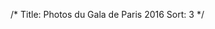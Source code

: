 /*
Title: Photos du Gala de Paris 2016
Sort: 3
*/

<div class="container-fluid">
  <div class="row">
<div class="col-md-3">

<a class="fancybox" rel="gallery1" href="https://dl.dropboxusercontent.com/u/94133872/IMG_2825.JPG" title="Gala de Paris 2016">
	<img src="/images/pages/thumbnails/gala-de-paris-2016/IMG_2825.JPG" alt="" />
</a>

</div>
<div class="col-md-3">

<a class="fancybox" rel="gallery1" href="https://dl.dropboxusercontent.com/u/94133872/IMG_2826.JPG" title="Gala de Paris 2016">
	<img src="/images/pages/thumbnails/gala-de-paris-2016/IMG_2826.JPG" alt="" />
</a>

</div>
<div class="col-md-3">

<a class="fancybox" rel="gallery1" href="https://dl.dropboxusercontent.com/u/94133872/IMG_2827.JPG" title="Gala de Paris 2016">
	<img src="/images/pages/thumbnails/gala-de-paris-2016/IMG_2827.JPG" alt="" />
</a>

</div>
<div class="col-md-3">

<a class="fancybox" rel="gallery1" href="https://dl.dropboxusercontent.com/u/94133872/IMG_2828.JPG" title="Gala de Paris 2016">
	<img src="/images/pages/thumbnails/gala-de-paris-2016/IMG_2828.JPG" alt="" />
</a>

</div>
</div>
<div class="row">
<div class="col-md-3">

<a class="fancybox" rel="gallery1" href="https://dl.dropboxusercontent.com/u/94133872/IMG_2830.JPG" title="Gala de Paris 2016">
	<img src="/images/pages/thumbnails/gala-de-paris-2016/IMG_2830.JPG" alt="" />
</a>

</div>
<div class="col-md-3">

<a class="fancybox" rel="gallery1" href="https://dl.dropboxusercontent.com/u/94133872/IMG_2833.JPG" title="Gala de Paris 2016">
	<img src="/images/pages/thumbnails/gala-de-paris-2016/IMG_2833.JPG" alt="" />
</a>

</div>
<div class="col-md-3">

<a class="fancybox" rel="gallery1" href="https://dl.dropboxusercontent.com/u/94133872/IMG_2835.JPG" title="Gala de Paris 2016">
	<img src="/images/pages/thumbnails/gala-de-paris-2016/IMG_2835.JPG" alt="" />
</a>

</div>
<div class="col-md-3">

<a class="fancybox" rel="gallery1" href="https://dl.dropboxusercontent.com/u/94133872/IMG_2836.JPG" title="Gala de Paris 2016">
	<img src="/images/pages/thumbnails/gala-de-paris-2016/IMG_2836.JPG" alt="" />
</a>

</div>
</div>
<div class="row">
<div class="col-md-3">

<a class="fancybox" rel="gallery1" href="https://dl.dropboxusercontent.com/u/94133872/IMG_2837.JPG" title="Gala de Paris 2016">
	<img src="/images/pages/thumbnails/gala-de-paris-2016/IMG_2837.JPG" alt="" />
</a>

</div>
<div class="col-md-3">

<a class="fancybox" rel="gallery1" href="https://dl.dropboxusercontent.com/u/94133872/IMG_2838.JPG" title="Gala de Paris 2016">
	<img src="/images/pages/thumbnails/gala-de-paris-2016/IMG_2838.JPG" alt="" />
</a>

</div>
<div class="col-md-3">

<a class="fancybox" rel="gallery1" href="https://dl.dropboxusercontent.com/u/94133872/IMG_2839.JPG" title="Gala de Paris 2016">
	<img src="/images/pages/thumbnails/gala-de-paris-2016/IMG_2839.JPG" alt="" />
</a>

</div>
<div class="col-md-3">

<a class="fancybox" rel="gallery1" href="https://dl.dropboxusercontent.com/u/94133872/IMG_2840.JPG" title="Gala de Paris 2016">
	<img src="/images/pages/thumbnails/gala-de-paris-2016/IMG_2840.JPG" alt="" />
</a>

</div>
</div>
<div class="row">
<div class="col-md-3">

<a class="fancybox" rel="gallery1" href="https://dl.dropboxusercontent.com/u/94133872/IMG_2842.JPG" title="Gala de Paris 2016">
	<img src="/images/pages/thumbnails/gala-de-paris-2016/IMG_2842.JPG" alt="" />
</a>

</div>
<div class="col-md-3">

<a class="fancybox" rel="gallery1" href="https://dl.dropboxusercontent.com/u/94133872/IMG_2843.JPG" title="Gala de Paris 2016">
	<img src="/images/pages/thumbnails/gala-de-paris-2016/IMG_2843.JPG" alt="" />
</a>

</div>
<div class="col-md-3">

<a class="fancybox" rel="gallery1" href="https://dl.dropboxusercontent.com/u/94133872/IMG_2846.JPG" title="Gala de Paris 2016">
	<img src="/images/pages/thumbnails/gala-de-paris-2016/IMG_2846.JPG" alt="" />
</a>

</div>
<div class="col-md-3">

<a class="fancybox" rel="gallery1" href="https://dl.dropboxusercontent.com/u/94133872/IMG_2848.JPG" title="Gala de Paris 2016">
	<img src="/images/pages/thumbnails/gala-de-paris-2016/IMG_2848.JPG" alt="" />
</a>

</div>
</div>
<div class="row">
<div class="col-md-3">

<a class="fancybox" rel="gallery1" href="https://dl.dropboxusercontent.com/u/94133872/IMG_2850.JPG" title="Gala de Paris 2016">
	<img src="/images/pages/thumbnails/gala-de-paris-2016/IMG_2850.JPG" alt="" />
</a>

</div>
<div class="col-md-3">

<a class="fancybox" rel="gallery1" href="https://dl.dropboxusercontent.com/u/94133872/IMG_2851.JPG" title="Gala de Paris 2016">
	<img src="/images/pages/thumbnails/gala-de-paris-2016/IMG_2851.JPG" alt="" />
</a>

</div>
<div class="col-md-3">

<a class="fancybox" rel="gallery1" href="https://dl.dropboxusercontent.com/u/94133872/IMG_2855.JPG" title="Gala de Paris 2016">
	<img src="/images/pages/thumbnails/gala-de-paris-2016/IMG_2855.JPG" alt="" />
</a>

</div>
<div class="col-md-3">

<a class="fancybox" rel="gallery1" href="https://dl.dropboxusercontent.com/u/94133872/IMG_2856.JPG" title="Gala de Paris 2016">
	<img src="/images/pages/thumbnails/gala-de-paris-2016/IMG_2856.JPG" alt="" />
</a>

</div>
</div>
<div class="row">
<div class="col-md-3">

<a class="fancybox" rel="gallery1" href="https://dl.dropboxusercontent.com/u/94133872/IMG_2860.JPG" title="Gala de Paris 2016">
	<img src="/images/pages/thumbnails/gala-de-paris-2016/IMG_2860.JPG" alt="" />
</a>

</div>
<div class="col-md-3">

<a class="fancybox" rel="gallery1" href="https://dl.dropboxusercontent.com/u/94133872/IMG_2861.JPG" title="Gala de Paris 2016">
	<img src="/images/pages/thumbnails/gala-de-paris-2016/IMG_2861.JPG" alt="" />
</a>

</div>
<div class="col-md-3">

<a class="fancybox" rel="gallery1" href="https://dl.dropboxusercontent.com/u/94133872/IMG_2863.JPG" title="Gala de Paris 2016">
	<img src="/images/pages/thumbnails/gala-de-paris-2016/IMG_2863.JPG" alt="" />
</a>

</div>
<div class="col-md-3">

<a class="fancybox" rel="gallery1" href="https://dl.dropboxusercontent.com/u/94133872/IMG_2866.JPG" title="Gala de Paris 2016">
	<img src="/images/pages/thumbnails/gala-de-paris-2016/IMG_2866.JPG" alt="" />
</a>

</div>
</div>
<div class="row">
<div class="col-md-3">

<a class="fancybox" rel="gallery1" href="https://dl.dropboxusercontent.com/u/94133872/IMG_2876.JPG" title="Gala de Paris 2016">
	<img src="/images/pages/thumbnails/gala-de-paris-2016/IMG_2876.JPG" alt="" />
</a>

</div>
<div class="col-md-3">

<a class="fancybox" rel="gallery1" href="https://dl.dropboxusercontent.com/u/94133872/IMG_2879.JPG" title="Gala de Paris 2016">
	<img src="/images/pages/thumbnails/gala-de-paris-2016/IMG_2879.JPG" alt="" />
</a>

</div>
<div class="col-md-3">

<a class="fancybox" rel="gallery1" href="https://dl.dropboxusercontent.com/u/94133872/IMG_2880.JPG" title="Gala de Paris 2016">
	<img src="/images/pages/thumbnails/gala-de-paris-2016/IMG_2880.JPG" alt="" />
</a>

</div>
<div class="col-md-3">

<a class="fancybox" rel="gallery1" href="https://dl.dropboxusercontent.com/u/94133872/IMG_2884.JPG" title="Gala de Paris 2016">
	<img src="/images/pages/thumbnails/gala-de-paris-2016/IMG_2884.JPG" alt="" />
</a>

</div>
</div>
<div class="row">
<div class="col-md-3">

<a class="fancybox" rel="gallery1" href="https://dl.dropboxusercontent.com/u/94133872/IMG_2886.JPG" title="Gala de Paris 2016">
	<img src="/images/pages/thumbnails/gala-de-paris-2016/IMG_2886.JPG" alt="" />
</a>

</div>
<div class="col-md-3">

<a class="fancybox" rel="gallery1" href="https://dl.dropboxusercontent.com/u/94133872/IMG_2888.JPG" title="Gala de Paris 2016">
	<img src="/images/pages/thumbnails/gala-de-paris-2016/IMG_2888.JPG" alt="" />
</a>

</div>
<div class="col-md-3">

<a class="fancybox" rel="gallery1" href="https://dl.dropboxusercontent.com/u/94133872/IMG_2891.JPG" title="Gala de Paris 2016">
	<img src="/images/pages/thumbnails/gala-de-paris-2016/IMG_2891.JPG" alt="" />
</a>

</div>
<div class="col-md-3">

<a class="fancybox" rel="gallery1" href="https://dl.dropboxusercontent.com/u/94133872/IMG_2892.JPG" title="Gala de Paris 2016">
	<img src="/images/pages/thumbnails/gala-de-paris-2016/IMG_2892.JPG" alt="" />
</a>

</div>
</div>
<div class="row">
<div class="col-md-3">

<a class="fancybox" rel="gallery1" href="https://dl.dropboxusercontent.com/u/94133872/IMG_2895.JPG" title="Gala de Paris 2016">
	<img src="/images/pages/thumbnails/gala-de-paris-2016/IMG_2895.JPG" alt="" />
</a>

</div>
<div class="col-md-3">

<a class="fancybox" rel="gallery1" href="https://dl.dropboxusercontent.com/u/94133872/IMG_2896.JPG" title="Gala de Paris 2016">
	<img src="/images/pages/thumbnails/gala-de-paris-2016/IMG_2896.JPG" alt="" />
</a>

</div>
<div class="col-md-3">

<a class="fancybox" rel="gallery1" href="https://dl.dropboxusercontent.com/u/94133872/IMG_2898.JPG" title="Gala de Paris 2016">
	<img src="/images/pages/thumbnails/gala-de-paris-2016/IMG_2898.JPG" alt="" />
</a>

</div>
<div class="col-md-3">

<a class="fancybox" rel="gallery1" href="https://dl.dropboxusercontent.com/u/94133872/IMG_2905.JPG" title="Gala de Paris 2016">
	<img src="/images/pages/thumbnails/gala-de-paris-2016/IMG_2905.JPG" alt="" />
</a>

</div>
</div>
<div class="row">
<div class="col-md-3">

<a class="fancybox" rel="gallery1" href="https://dl.dropboxusercontent.com/u/94133872/IMG_2908.JPG" title="Gala de Paris 2016">
	<img src="/images/pages/thumbnails/gala-de-paris-2016/IMG_2908.JPG" alt="" />
</a>

</div>
<div class="col-md-3">

<a class="fancybox" rel="gallery1" href="https://dl.dropboxusercontent.com/u/94133872/IMG_2909.JPG" title="Gala de Paris 2016">
	<img src="/images/pages/thumbnails/gala-de-paris-2016/IMG_2909.JPG" alt="" />
</a>

</div>
<div class="col-md-3">

<a class="fancybox" rel="gallery1" href="https://dl.dropboxusercontent.com/u/94133872/IMG_2910.JPG" title="Gala de Paris 2016">
	<img src="/images/pages/thumbnails/gala-de-paris-2016/IMG_2910.JPG" alt="" />
</a>

</div>
<div class="col-md-3">

<a class="fancybox" rel="gallery1" href="https://dl.dropboxusercontent.com/u/94133872/IMG_2914.JPG" title="Gala de Paris 2016">
	<img src="/images/pages/thumbnails/gala-de-paris-2016/IMG_2914.JPG" alt="" />
</a>

</div>
</div>
<div class="row">
<div class="col-md-3">

<a class="fancybox" rel="gallery1" href="https://dl.dropboxusercontent.com/u/94133872/IMG_2915.JPG" title="Gala de Paris 2016">
	<img src="/images/pages/thumbnails/gala-de-paris-2016/IMG_2915.JPG" alt="" />
</a>

</div>
<div class="col-md-3">

<a class="fancybox" rel="gallery1" href="https://dl.dropboxusercontent.com/u/94133872/IMG_2916.JPG" title="Gala de Paris 2016">
	<img src="/images/pages/thumbnails/gala-de-paris-2016/IMG_2916.JPG" alt="" />
</a>

</div>
<div class="col-md-3">

<a class="fancybox" rel="gallery1" href="https://dl.dropboxusercontent.com/u/94133872/IMG_2918.JPG" title="Gala de Paris 2016">
	<img src="/images/pages/thumbnails/gala-de-paris-2016/IMG_2918.JPG" alt="" />
</a>

</div>
<div class="col-md-3">

<a class="fancybox" rel="gallery1" href="https://dl.dropboxusercontent.com/u/94133872/IMG_2920.JPG" title="Gala de Paris 2016">
	<img src="/images/pages/thumbnails/gala-de-paris-2016/IMG_2920.JPG" alt="" />
</a>

</div>
</div>
<div class="row">
<div class="col-md-3">

<a class="fancybox" rel="gallery1" href="https://dl.dropboxusercontent.com/u/94133872/IMG_2925.JPG" title="Gala de Paris 2016">
	<img src="/images/pages/thumbnails/gala-de-paris-2016/IMG_2925.JPG" alt="" />
</a>

</div>
<div class="col-md-3">

<a class="fancybox" rel="gallery1" href="https://dl.dropboxusercontent.com/u/94133872/IMG_2927.JPG" title="Gala de Paris 2016">
	<img src="/images/pages/thumbnails/gala-de-paris-2016/IMG_2927.JPG" alt="" />
</a>

</div>
<div class="col-md-3">

<a class="fancybox" rel="gallery1" href="https://dl.dropboxusercontent.com/u/94133872/IMG_2928.JPG" title="Gala de Paris 2016">
	<img src="/images/pages/thumbnails/gala-de-paris-2016/IMG_2928.JPG" alt="" />
</a>

</div>
<div class="col-md-3">

<a class="fancybox" rel="gallery1" href="https://dl.dropboxusercontent.com/u/94133872/IMG_2929.JPG" title="Gala de Paris 2016">
	<img src="/images/pages/thumbnails/gala-de-paris-2016/IMG_2929.JPG" alt="" />
</a>

</div>
</div>
<div class="row">
<div class="col-md-3">

<a class="fancybox" rel="gallery1" href="https://dl.dropboxusercontent.com/u/94133872/IMG_2932.JPG" title="Gala de Paris 2016">
	<img src="/images/pages/thumbnails/gala-de-paris-2016/IMG_2932.JPG" alt="" />
</a>

</div>
<div class="col-md-3">

<a class="fancybox" rel="gallery1" href="https://dl.dropboxusercontent.com/u/94133872/IMG_2934.JPG" title="Gala de Paris 2016">
	<img src="/images/pages/thumbnails/gala-de-paris-2016/IMG_2934.JPG" alt="" />
</a>

</div>
<div class="col-md-3">

<a class="fancybox" rel="gallery1" href="https://dl.dropboxusercontent.com/u/94133872/IMG_2935.JPG" title="Gala de Paris 2016">
	<img src="/images/pages/thumbnails/gala-de-paris-2016/IMG_2935.JPG" alt="" />
</a>

</div>
<div class="col-md-3">

<a class="fancybox" rel="gallery1" href="https://dl.dropboxusercontent.com/u/94133872/IMG_2936.JPG" title="Gala de Paris 2016">
	<img src="/images/pages/thumbnails/gala-de-paris-2016/IMG_2936.JPG" alt="" />
</a>

</div>
</div>
<div class="row">
<div class="col-md-3">

<a class="fancybox" rel="gallery1" href="https://dl.dropboxusercontent.com/u/94133872/IMG_2939.JPG" title="Gala de Paris 2016">
	<img src="/images/pages/thumbnails/gala-de-paris-2016/IMG_2939.JPG" alt="" />
</a>

</div>
<div class="col-md-3">

<a class="fancybox" rel="gallery1" href="https://dl.dropboxusercontent.com/u/94133872/IMG_2941.JPG" title="Gala de Paris 2016">
	<img src="/images/pages/thumbnails/gala-de-paris-2016/IMG_2941.JPG" alt="" />
</a>

</div>
<div class="col-md-3">

<a class="fancybox" rel="gallery1" href="https://dl.dropboxusercontent.com/u/94133872/IMG_2942.JPG" title="Gala de Paris 2016">
	<img src="/images/pages/thumbnails/gala-de-paris-2016/IMG_2942.JPG" alt="" />
</a>

</div>
<div class="col-md-3">

<a class="fancybox" rel="gallery1" href="https://dl.dropboxusercontent.com/u/94133872/IMG_2945.JPG" title="Gala de Paris 2016">
	<img src="/images/pages/thumbnails/gala-de-paris-2016/IMG_2945.JPG" alt="" />
</a>

</div>
</div>
<div class="row">
<div class="col-md-3">

<a class="fancybox" rel="gallery1" href="https://dl.dropboxusercontent.com/u/94133872/IMG_2946.JPG" title="Gala de Paris 2016">
	<img src="/images/pages/thumbnails/gala-de-paris-2016/IMG_2946.JPG" alt="" />
</a>

</div>
<div class="col-md-3">

<a class="fancybox" rel="gallery1" href="https://dl.dropboxusercontent.com/u/94133872/IMG_2947.JPG" title="Gala de Paris 2016">
	<img src="/images/pages/thumbnails/gala-de-paris-2016/IMG_2947.JPG" alt="" />
</a>

</div>
<div class="col-md-3">

<a class="fancybox" rel="gallery1" href="https://dl.dropboxusercontent.com/u/94133872/IMG_2948.JPG" title="Gala de Paris 2016">
	<img src="/images/pages/thumbnails/gala-de-paris-2016/IMG_2948.JPG" alt="" />
</a>

</div>
<div class="col-md-3">

<a class="fancybox" rel="gallery1" href="https://dl.dropboxusercontent.com/u/94133872/IMG_2949.JPG" title="Gala de Paris 2016">
	<img src="/images/pages/thumbnails/gala-de-paris-2016/IMG_2949.JPG" alt="" />
</a>

</div>
</div>
<div class="row">
<div class="col-md-3">

<a class="fancybox" rel="gallery1" href="https://dl.dropboxusercontent.com/u/94133872/IMG_2950.JPG" title="Gala de Paris 2016">
	<img src="/images/pages/thumbnails/gala-de-paris-2016/IMG_2950.JPG" alt="" />
</a>

</div>
<div class="col-md-3">

<a class="fancybox" rel="gallery1" href="https://dl.dropboxusercontent.com/u/94133872/IMG_2951.JPG" title="Gala de Paris 2016">
	<img src="/images/pages/thumbnails/gala-de-paris-2016/IMG_2951.JPG" alt="" />
</a>

</div>
<div class="col-md-3">

<a class="fancybox" rel="gallery1" href="https://dl.dropboxusercontent.com/u/94133872/IMG_2952.JPG" title="Gala de Paris 2016">
	<img src="/images/pages/thumbnails/gala-de-paris-2016/IMG_2952.JPG" alt="" />
</a>

</div>
<div class="col-md-3">

<a class="fancybox" rel="gallery1" href="https://dl.dropboxusercontent.com/u/94133872/IMG_2955.JPG" title="Gala de Paris 2016">
	<img src="/images/pages/thumbnails/gala-de-paris-2016/IMG_2955.JPG" alt="" />
</a>

</div>
</div>
<div class="row">
<div class="col-md-3">

<a class="fancybox" rel="gallery1" href="https://dl.dropboxusercontent.com/u/94133872/IMG_2956.JPG" title="Gala de Paris 2016">
	<img src="/images/pages/thumbnails/gala-de-paris-2016/IMG_2956.JPG" alt="" />
</a>

</div>
<div class="col-md-3">

<a class="fancybox" rel="gallery1" href="https://dl.dropboxusercontent.com/u/94133872/IMG_2958.JPG" title="Gala de Paris 2016">
	<img src="/images/pages/thumbnails/gala-de-paris-2016/IMG_2958.JPG" alt="" />
</a>

</div>
<div class="col-md-3">

<a class="fancybox" rel="gallery1" href="https://dl.dropboxusercontent.com/u/94133872/IMG_2959.JPG" title="Gala de Paris 2016">
	<img src="/images/pages/thumbnails/gala-de-paris-2016/IMG_2959.JPG" alt="" />
</a>

</div>
<div class="col-md-3">

<a class="fancybox" rel="gallery1" href="https://dl.dropboxusercontent.com/u/94133872/IMG_2962.JPG" title="Gala de Paris 2016">
	<img src="/images/pages/thumbnails/gala-de-paris-2016/IMG_2962.JPG" alt="" />
</a>

</div>
</div>
<div class="row">
<div class="col-md-3">

<a class="fancybox" rel="gallery1" href="https://dl.dropboxusercontent.com/u/94133872/IMG_2963.JPG" title="Gala de Paris 2016">
	<img src="/images/pages/thumbnails/gala-de-paris-2016/IMG_2963.JPG" alt="" />
</a>

</div>
<div class="col-md-3">

<a class="fancybox" rel="gallery1" href="https://dl.dropboxusercontent.com/u/94133872/IMG_2964.JPG" title="Gala de Paris 2016">
	<img src="/images/pages/thumbnails/gala-de-paris-2016/IMG_2964.JPG" alt="" />
</a>

</div>
<div class="col-md-3">

<a class="fancybox" rel="gallery1" href="https://dl.dropboxusercontent.com/u/94133872/IMG_2967.JPG" title="Gala de Paris 2016">
	<img src="/images/pages/thumbnails/gala-de-paris-2016/IMG_2967.JPG" alt="" />
</a>

</div>
<div class="col-md-3">

<a class="fancybox" rel="gallery1" href="https://dl.dropboxusercontent.com/u/94133872/IMG_2968.JPG" title="Gala de Paris 2016">
	<img src="/images/pages/thumbnails/gala-de-paris-2016/IMG_2968.JPG" alt="" />
</a>

</div>
</div>
<div class="row">
<div class="col-md-3">

<a class="fancybox" rel="gallery1" href="https://dl.dropboxusercontent.com/u/94133872/IMG_2969.JPG" title="Gala de Paris 2016">
	<img src="/images/pages/thumbnails/gala-de-paris-2016/IMG_2969.JPG" alt="" />
</a>

</div>
<div class="col-md-3">

<a class="fancybox" rel="gallery1" href="https://dl.dropboxusercontent.com/u/94133872/IMG_2971.JPG" title="Gala de Paris 2016">
	<img src="/images/pages/thumbnails/gala-de-paris-2016/IMG_2971.JPG" alt="" />
</a>

</div>
<div class="col-md-3">

<a class="fancybox" rel="gallery1" href="https://dl.dropboxusercontent.com/u/94133872/IMG_2977.JPG" title="Gala de Paris 2016">
	<img src="/images/pages/thumbnails/gala-de-paris-2016/IMG_2977.JPG" alt="" />
</a>

</div>
<div class="col-md-3">

<a class="fancybox" rel="gallery1" href="https://dl.dropboxusercontent.com/u/94133872/IMG_2979.JPG" title="Gala de Paris 2016">
	<img src="/images/pages/thumbnails/gala-de-paris-2016/IMG_2979.JPG" alt="" />
</a>

</div>
</div>
<div class="row">
<div class="col-md-3">

<a class="fancybox" rel="gallery1" href="https://dl.dropboxusercontent.com/u/94133872/IMG_2980.JPG" title="Gala de Paris 2016">
	<img src="/images/pages/thumbnails/gala-de-paris-2016/IMG_2980.JPG" alt="" />
</a>

</div>
<div class="col-md-3">

<a class="fancybox" rel="gallery1" href="https://dl.dropboxusercontent.com/u/94133872/IMG_2981.JPG" title="Gala de Paris 2016">
	<img src="/images/pages/thumbnails/gala-de-paris-2016/IMG_2981.JPG" alt="" />
</a>

</div>
<div class="col-md-3">

<a class="fancybox" rel="gallery1" href="https://dl.dropboxusercontent.com/u/94133872/IMG_2985.JPG" title="Gala de Paris 2016">
	<img src="/images/pages/thumbnails/gala-de-paris-2016/IMG_2985.JPG" alt="" />
</a>

</div>
<div class="col-md-3">

<a class="fancybox" rel="gallery1" href="https://dl.dropboxusercontent.com/u/94133872/IMG_2986.JPG" title="Gala de Paris 2016">
	<img src="/images/pages/thumbnails/gala-de-paris-2016/IMG_2986.JPG" alt="" />
</a>

</div>
</div>
<div class="row">
<div class="col-md-3">

<a class="fancybox" rel="gallery1" href="https://dl.dropboxusercontent.com/u/94133872/IMG_2987.JPG" title="Gala de Paris 2016">
	<img src="/images/pages/thumbnails/gala-de-paris-2016/IMG_2987.JPG" alt="" />
</a>

</div>
<div class="col-md-3">

<a class="fancybox" rel="gallery1" href="https://dl.dropboxusercontent.com/u/94133872/IMG_2989.JPG" title="Gala de Paris 2016">
	<img src="/images/pages/thumbnails/gala-de-paris-2016/IMG_2989.JPG" alt="" />
</a>

</div>
<div class="col-md-3">

<a class="fancybox" rel="gallery1" href="https://dl.dropboxusercontent.com/u/94133872/IMG_2990.JPG" title="Gala de Paris 2016">
	<img src="/images/pages/thumbnails/gala-de-paris-2016/IMG_2990.JPG" alt="" />
</a>

</div>
<div class="col-md-3">

<a class="fancybox" rel="gallery1" href="https://dl.dropboxusercontent.com/u/94133872/IMG_2995.JPG" title="Gala de Paris 2016">
	<img src="/images/pages/thumbnails/gala-de-paris-2016/IMG_2995.JPG" alt="" />
</a>

</div>
</div>
<div class="row">
<div class="col-md-3">

<a class="fancybox" rel="gallery1" href="https://dl.dropboxusercontent.com/u/94133872/IMG_2996.JPG" title="Gala de Paris 2016">
	<img src="/images/pages/thumbnails/gala-de-paris-2016/IMG_2996.JPG" alt="" />
</a>

</div>
<div class="col-md-3">

<a class="fancybox" rel="gallery1" href="https://dl.dropboxusercontent.com/u/94133872/IMG_3002.JPG" title="Gala de Paris 2016">
	<img src="/images/pages/thumbnails/gala-de-paris-2016/IMG_3002.JPG" alt="" />
</a>

</div>
<div class="col-md-3">

<a class="fancybox" rel="gallery1" href="https://dl.dropboxusercontent.com/u/94133872/IMG_3003.JPG" title="Gala de Paris 2016">
	<img src="/images/pages/thumbnails/gala-de-paris-2016/IMG_3003.JPG" alt="" />
</a>

</div>
<div class="col-md-3">

<a class="fancybox" rel="gallery1" href="https://dl.dropboxusercontent.com/u/94133872/IMG_3011.JPG" title="Gala de Paris 2016">
	<img src="/images/pages/thumbnails/gala-de-paris-2016/IMG_3011.JPG" alt="" />
</a>

</div>
</div>
<div class="row">
<div class="col-md-3">

<a class="fancybox" rel="gallery1" href="https://dl.dropboxusercontent.com/u/94133872/IMG_3014.JPG" title="Gala de Paris 2016">
	<img src="/images/pages/thumbnails/gala-de-paris-2016/IMG_3014.JPG" alt="" />
</a>

</div>
<div class="col-md-3">

<a class="fancybox" rel="gallery1" href="https://dl.dropboxusercontent.com/u/94133872/IMG_3016.JPG" title="Gala de Paris 2016">
	<img src="/images/pages/thumbnails/gala-de-paris-2016/IMG_3016.JPG" alt="" />
</a>

</div>
<div class="col-md-3">

<a class="fancybox" rel="gallery1" href="https://dl.dropboxusercontent.com/u/94133872/IMG_3018.JPG" title="Gala de Paris 2016">
	<img src="/images/pages/thumbnails/gala-de-paris-2016/IMG_3018.JPG" alt="" />
</a>

</div>
<div class="col-md-3">

<a class="fancybox" rel="gallery1" href="https://dl.dropboxusercontent.com/u/94133872/IMG_3021.JPG" title="Gala de Paris 2016">
	<img src="/images/pages/thumbnails/gala-de-paris-2016/IMG_3021.JPG" alt="" />
</a>

</div>
</div>
<div class="row">
<div class="col-md-3">

<a class="fancybox" rel="gallery1" href="https://dl.dropboxusercontent.com/u/94133872/IMG_3024.JPG" title="Gala de Paris 2016">
	<img src="/images/pages/thumbnails/gala-de-paris-2016/IMG_3024.JPG" alt="" />
</a>

</div>
<div class="col-md-3">

<a class="fancybox" rel="gallery1" href="https://dl.dropboxusercontent.com/u/94133872/IMG_3026.JPG" title="Gala de Paris 2016">
	<img src="/images/pages/thumbnails/gala-de-paris-2016/IMG_3026.JPG" alt="" />
</a>

</div>
<div class="col-md-3">

<a class="fancybox" rel="gallery1" href="https://dl.dropboxusercontent.com/u/94133872/IMG_3030.JPG" title="Gala de Paris 2016">
	<img src="/images/pages/thumbnails/gala-de-paris-2016/IMG_3030.JPG" alt="" />
</a>

</div>
<div class="col-md-3">

<a class="fancybox" rel="gallery1" href="https://dl.dropboxusercontent.com/u/94133872/IMG_3031.JPG" title="Gala de Paris 2016">
	<img src="/images/pages/thumbnails/gala-de-paris-2016/IMG_3031.JPG" alt="" />
</a>

</div>
</div>
<div class="row">
<div class="col-md-3">

<a class="fancybox" rel="gallery1" href="https://dl.dropboxusercontent.com/u/94133872/IMG_3033.JPG" title="Gala de Paris 2016">
	<img src="/images/pages/thumbnails/gala-de-paris-2016/IMG_3033.JPG" alt="" />
</a>

</div>
<div class="col-md-3">

<a class="fancybox" rel="gallery1" href="https://dl.dropboxusercontent.com/u/94133872/IMG_3034.JPG" title="Gala de Paris 2016">
	<img src="/images/pages/thumbnails/gala-de-paris-2016/IMG_3034.JPG" alt="" />
</a>

</div>
<div class="col-md-3">

<a class="fancybox" rel="gallery1" href="https://dl.dropboxusercontent.com/u/94133872/IMG_3035.JPG" title="Gala de Paris 2016">
	<img src="/images/pages/thumbnails/gala-de-paris-2016/IMG_3035.JPG" alt="" />
</a>

</div>
<div class="col-md-3">

<a class="fancybox" rel="gallery1" href="https://dl.dropboxusercontent.com/u/94133872/IMG_3036.JPG" title="Gala de Paris 2016">
	<img src="/images/pages/thumbnails/gala-de-paris-2016/IMG_3036.JPG" alt="" />
</a>

</div>
</div>
<div class="row">
<div class="col-md-3">

<a class="fancybox" rel="gallery1" href="https://dl.dropboxusercontent.com/u/94133872/IMG_3037.JPG" title="Gala de Paris 2016">
	<img src="/images/pages/thumbnails/gala-de-paris-2016/IMG_3037.JPG" alt="" />
</a>

</div>
<div class="col-md-3">

<a class="fancybox" rel="gallery1" href="https://dl.dropboxusercontent.com/u/94133872/IMG_3038.JPG" title="Gala de Paris 2016">
	<img src="/images/pages/thumbnails/gala-de-paris-2016/IMG_3038.JPG" alt="" />
</a>

</div>
<div class="col-md-3">

<a class="fancybox" rel="gallery1" href="https://dl.dropboxusercontent.com/u/94133872/IMG_3039.JPG" title="Gala de Paris 2016">
	<img src="/images/pages/thumbnails/gala-de-paris-2016/IMG_3039.JPG" alt="" />
</a>

</div>
<div class="col-md-3">

<a class="fancybox" rel="gallery1" href="https://dl.dropboxusercontent.com/u/94133872/IMG_3040.JPG" title="Gala de Paris 2016">
	<img src="/images/pages/thumbnails/gala-de-paris-2016/IMG_3040.JPG" alt="" />
</a>

</div>
</div>
<div class="row">
<div class="col-md-3">

<a class="fancybox" rel="gallery1" href="https://dl.dropboxusercontent.com/u/94133872/IMG_3041.JPG" title="Gala de Paris 2016">
	<img src="/images/pages/thumbnails/gala-de-paris-2016/IMG_3041.JPG" alt="" />
</a>

</div>
<div class="col-md-3">

<a class="fancybox" rel="gallery1" href="https://dl.dropboxusercontent.com/u/94133872/IMG_3042.JPG" title="Gala de Paris 2016">
	<img src="/images/pages/thumbnails/gala-de-paris-2016/IMG_3042.JPG" alt="" />
</a>

</div>
<div class="col-md-3">

<a class="fancybox" rel="gallery1" href="https://dl.dropboxusercontent.com/u/94133872/IMG_3043.JPG" title="Gala de Paris 2016">
	<img src="/images/pages/thumbnails/gala-de-paris-2016/IMG_3043.JPG" alt="" />
</a>

</div>
<div class="col-md-3">

<a class="fancybox" rel="gallery1" href="https://dl.dropboxusercontent.com/u/94133872/IMG_3045.JPG" title="Gala de Paris 2016">
	<img src="/images/pages/thumbnails/gala-de-paris-2016/IMG_3045.JPG" alt="" />
</a>

</div>
</div>
<div class="row">
<div class="col-md-3">

<a class="fancybox" rel="gallery1" href="https://dl.dropboxusercontent.com/u/94133872/IMG_3046.JPG" title="Gala de Paris 2016">
	<img src="/images/pages/thumbnails/gala-de-paris-2016/IMG_3046.JPG" alt="" />
</a>

</div>
<div class="col-md-3">

<a class="fancybox" rel="gallery1" href="https://dl.dropboxusercontent.com/u/94133872/IMG_3047.JPG" title="Gala de Paris 2016">
	<img src="/images/pages/thumbnails/gala-de-paris-2016/IMG_3047.JPG" alt="" />
</a>

</div>
<div class="col-md-3">

<a class="fancybox" rel="gallery1" href="https://dl.dropboxusercontent.com/u/94133872/IMG_3048.JPG" title="Gala de Paris 2016">
	<img src="/images/pages/thumbnails/gala-de-paris-2016/IMG_3048.JPG" alt="" />
</a>

</div>
<div class="col-md-3">

<a class="fancybox" rel="gallery1" href="https://dl.dropboxusercontent.com/u/94133872/IMG_3049.JPG" title="Gala de Paris 2016">
	<img src="/images/pages/thumbnails/gala-de-paris-2016/IMG_3049.JPG" alt="" />
</a>

</div>
</div>
<div class="row">
<div class="col-md-3">

<a class="fancybox" rel="gallery1" href="https://dl.dropboxusercontent.com/u/94133872/IMG_3050.JPG" title="Gala de Paris 2016">
	<img src="/images/pages/thumbnails/gala-de-paris-2016/IMG_3050.JPG" alt="" />
</a>

</div>
<div class="col-md-3">

<a class="fancybox" rel="gallery1" href="https://dl.dropboxusercontent.com/u/94133872/IMG_3051.JPG" title="Gala de Paris 2016">
	<img src="/images/pages/thumbnails/gala-de-paris-2016/IMG_3051.JPG" alt="" />
</a>

</div>
<div class="col-md-3">

<a class="fancybox" rel="gallery1" href="https://dl.dropboxusercontent.com/u/94133872/IMG_3052.JPG" title="Gala de Paris 2016">
	<img src="/images/pages/thumbnails/gala-de-paris-2016/IMG_3052.JPG" alt="" />
</a>

</div>
<div class="col-md-3">

<a class="fancybox" rel="gallery1" href="https://dl.dropboxusercontent.com/u/94133872/IMG_3053.JPG" title="Gala de Paris 2016">
	<img src="/images/pages/thumbnails/gala-de-paris-2016/IMG_3053.JPG" alt="" />
</a>

</div>
</div>
<div class="row">
<div class="col-md-3">

<a class="fancybox" rel="gallery1" href="https://dl.dropboxusercontent.com/u/94133872/IMG_3054.JPG" title="Gala de Paris 2016">
	<img src="/images/pages/thumbnails/gala-de-paris-2016/IMG_3054.JPG" alt="" />
</a>

</div>
<div class="col-md-3">

<a class="fancybox" rel="gallery1" href="https://dl.dropboxusercontent.com/u/94133872/IMG_3055.JPG" title="Gala de Paris 2016">
	<img src="/images/pages/thumbnails/gala-de-paris-2016/IMG_3055.JPG" alt="" />
</a>

</div>
<div class="col-md-3">

<a class="fancybox" rel="gallery1" href="https://dl.dropboxusercontent.com/u/94133872/IMG_3056.JPG" title="Gala de Paris 2016">
	<img src="/images/pages/thumbnails/gala-de-paris-2016/IMG_3056.JPG" alt="" />
</a>

</div>
<div class="col-md-3">

<a class="fancybox" rel="gallery1" href="https://dl.dropboxusercontent.com/u/94133872/IMG_3057.JPG" title="Gala de Paris 2016">
	<img src="/images/pages/thumbnails/gala-de-paris-2016/IMG_3057.JPG" alt="" />
</a>

</div>
</div>
<div class="row">
<div class="col-md-3">

<a class="fancybox" rel="gallery1" href="https://dl.dropboxusercontent.com/u/94133872/IMG_3058.JPG" title="Gala de Paris 2016">
	<img src="/images/pages/thumbnails/gala-de-paris-2016/IMG_3058.JPG" alt="" />
</a>

</div>
<div class="col-md-3">

<a class="fancybox" rel="gallery1" href="https://dl.dropboxusercontent.com/u/94133872/IMG_3060.JPG" title="Gala de Paris 2016">
	<img src="/images/pages/thumbnails/gala-de-paris-2016/IMG_3060.JPG" alt="" />
</a>

</div>
<div class="col-md-3">

<a class="fancybox" rel="gallery1" href="https://dl.dropboxusercontent.com/u/94133872/IMG_3061.JPG" title="Gala de Paris 2016">
	<img src="/images/pages/thumbnails/gala-de-paris-2016/IMG_3061.JPG" alt="" />
</a>

</div>
<div class="col-md-3">

<a class="fancybox" rel="gallery1" href="https://dl.dropboxusercontent.com/u/94133872/IMG_3062.JPG" title="Gala de Paris 2016">
	<img src="/images/pages/thumbnails/gala-de-paris-2016/IMG_3062.JPG" alt="" />
</a>

</div>
</div>
<div class="row">
<div class="col-md-3">

<a class="fancybox" rel="gallery1" href="https://dl.dropboxusercontent.com/u/94133872/IMG_3063.JPG" title="Gala de Paris 2016">
	<img src="/images/pages/thumbnails/gala-de-paris-2016/IMG_3063.JPG" alt="" />
</a>

</div>
<div class="col-md-3">

<a class="fancybox" rel="gallery1" href="https://dl.dropboxusercontent.com/u/94133872/IMG_3064.JPG" title="Gala de Paris 2016">
	<img src="/images/pages/thumbnails/gala-de-paris-2016/IMG_3064.JPG" alt="" />
</a>

</div>
<div class="col-md-3">

<a class="fancybox" rel="gallery1" href="https://dl.dropboxusercontent.com/u/94133872/IMG_3066.JPG" title="Gala de Paris 2016">
	<img src="/images/pages/thumbnails/gala-de-paris-2016/IMG_3066.JPG" alt="" />
</a>

</div>
<div class="col-md-3">

<a class="fancybox" rel="gallery1" href="https://dl.dropboxusercontent.com/u/94133872/IMG_3067.JPG" title="Gala de Paris 2016">
	<img src="/images/pages/thumbnails/gala-de-paris-2016/IMG_3067.JPG" alt="" />
</a>

</div>
</div>
<div class="row">
<div class="col-md-3">

<a class="fancybox" rel="gallery1" href="https://dl.dropboxusercontent.com/u/94133872/IMG_3069.JPG" title="Gala de Paris 2016">
	<img src="/images/pages/thumbnails/gala-de-paris-2016/IMG_3069.JPG" alt="" />
</a>

</div>
<div class="col-md-3">

<a class="fancybox" rel="gallery1" href="https://dl.dropboxusercontent.com/u/94133872/IMG_3070.JPG" title="Gala de Paris 2016">
	<img src="/images/pages/thumbnails/gala-de-paris-2016/IMG_3070.JPG" alt="" />
</a>

</div>
<div class="col-md-3">

<a class="fancybox" rel="gallery1" href="https://dl.dropboxusercontent.com/u/94133872/IMG_3072.JPG" title="Gala de Paris 2016">
	<img src="/images/pages/thumbnails/gala-de-paris-2016/IMG_3072.JPG" alt="" />
</a>

</div>
<div class="col-md-3">

<a class="fancybox" rel="gallery1" href="https://dl.dropboxusercontent.com/u/94133872/IMG_3073.JPG" title="Gala de Paris 2016">
	<img src="/images/pages/thumbnails/gala-de-paris-2016/IMG_3073.JPG" alt="" />
</a>

</div>
</div>
<div class="row">
<div class="col-md-3">

<a class="fancybox" rel="gallery1" href="https://dl.dropboxusercontent.com/u/94133872/IMG_3074.JPG" title="Gala de Paris 2016">
	<img src="/images/pages/thumbnails/gala-de-paris-2016/IMG_3074.JPG" alt="" />
</a>

</div>
<div class="col-md-3">

<a class="fancybox" rel="gallery1" href="https://dl.dropboxusercontent.com/u/94133872/IMG_3075.JPG" title="Gala de Paris 2016">
	<img src="/images/pages/thumbnails/gala-de-paris-2016/IMG_3075.JPG" alt="" />
</a>

</div>
<div class="col-md-3">

<a class="fancybox" rel="gallery1" href="https://dl.dropboxusercontent.com/u/94133872/IMG_3080.JPG" title="Gala de Paris 2016">
	<img src="/images/pages/thumbnails/gala-de-paris-2016/IMG_3080.JPG" alt="" />
</a>

</div>
<div class="col-md-3">

<a class="fancybox" rel="gallery1" href="https://dl.dropboxusercontent.com/u/94133872/IMG_3083.JPG" title="Gala de Paris 2016">
	<img src="/images/pages/thumbnails/gala-de-paris-2016/IMG_3083.JPG" alt="" />
</a>

</div>
</div>
<div class="row">
<div class="col-md-3">

<a class="fancybox" rel="gallery1" href="https://dl.dropboxusercontent.com/u/94133872/IMG_3084.JPG" title="Gala de Paris 2016">
	<img src="/images/pages/thumbnails/gala-de-paris-2016/IMG_3084.JPG" alt="" />
</a>

</div>
<div class="col-md-3">

<a class="fancybox" rel="gallery1" href="https://dl.dropboxusercontent.com/u/94133872/IMG_3085.JPG" title="Gala de Paris 2016">
	<img src="/images/pages/thumbnails/gala-de-paris-2016/IMG_3085.JPG" alt="" />
</a>

</div>
<div class="col-md-3">

<a class="fancybox" rel="gallery1" href="https://dl.dropboxusercontent.com/u/94133872/IMG_3086.JPG" title="Gala de Paris 2016">
	<img src="/images/pages/thumbnails/gala-de-paris-2016/IMG_3086.JPG" alt="" />
</a>

</div>
<div class="col-md-3">

<a class="fancybox" rel="gallery1" href="https://dl.dropboxusercontent.com/u/94133872/IMG_3087.JPG" title="Gala de Paris 2016">
	<img src="/images/pages/thumbnails/gala-de-paris-2016/IMG_3087.JPG" alt="" />
</a>

</div>
</div>
<div class="row">
<div class="col-md-3">

<a class="fancybox" rel="gallery1" href="https://dl.dropboxusercontent.com/u/94133872/IMG_3088.JPG" title="Gala de Paris 2016">
	<img src="/images/pages/thumbnails/gala-de-paris-2016/IMG_3088.JPG" alt="" />
</a>

</div>
<div class="col-md-3">

<a class="fancybox" rel="gallery1" href="https://dl.dropboxusercontent.com/u/94133872/IMG_3090.JPG" title="Gala de Paris 2016">
	<img src="/images/pages/thumbnails/gala-de-paris-2016/IMG_3090.JPG" alt="" />
</a>

</div>
<div class="col-md-3">

<a class="fancybox" rel="gallery1" href="https://dl.dropboxusercontent.com/u/94133872/IMG_3092.JPG" title="Gala de Paris 2016">
	<img src="/images/pages/thumbnails/gala-de-paris-2016/IMG_3092.JPG" alt="" />
</a>

</div>
<div class="col-md-3">

<a class="fancybox" rel="gallery1" href="https://dl.dropboxusercontent.com/u/94133872/IMG_3095.JPG" title="Gala de Paris 2016">
	<img src="/images/pages/thumbnails/gala-de-paris-2016/IMG_3095.JPG" alt="" />
</a>

</div>
</div>
<div class="row">
<div class="col-md-3">

<a class="fancybox" rel="gallery1" href="https://dl.dropboxusercontent.com/u/94133872/IMG_3097.JPG" title="Gala de Paris 2016">
	<img src="/images/pages/thumbnails/gala-de-paris-2016/IMG_3097.JPG" alt="" />
</a>

</div>
<div class="col-md-3">

<a class="fancybox" rel="gallery1" href="https://dl.dropboxusercontent.com/u/94133872/IMG_3098.JPG" title="Gala de Paris 2016">
	<img src="/images/pages/thumbnails/gala-de-paris-2016/IMG_3098.JPG" alt="" />
</a>

</div>
<div class="col-md-3">

<a class="fancybox" rel="gallery1" href="https://dl.dropboxusercontent.com/u/94133872/IMG_3099.JPG" title="Gala de Paris 2016">
	<img src="/images/pages/thumbnails/gala-de-paris-2016/IMG_3099.JPG" alt="" />
</a>

</div>
<div class="col-md-3">

<a class="fancybox" rel="gallery1" href="https://dl.dropboxusercontent.com/u/94133872/IMG_3100.JPG" title="Gala de Paris 2016">
	<img src="/images/pages/thumbnails/gala-de-paris-2016/IMG_3100.JPG" alt="" />
</a>

</div>
</div>
<div class="row">
<div class="col-md-3">

<a class="fancybox" rel="gallery1" href="https://dl.dropboxusercontent.com/u/94133872/IMG_3101.JPG" title="Gala de Paris 2016">
	<img src="/images/pages/thumbnails/gala-de-paris-2016/IMG_3101.JPG" alt="" />
</a>

</div>
<div class="col-md-3">

<a class="fancybox" rel="gallery1" href="https://dl.dropboxusercontent.com/u/94133872/IMG_3102.JPG" title="Gala de Paris 2016">
	<img src="/images/pages/thumbnails/gala-de-paris-2016/IMG_3102.JPG" alt="" />
</a>

</div>
<div class="col-md-3">

<a class="fancybox" rel="gallery1" href="https://dl.dropboxusercontent.com/u/94133872/IMG_3104.JPG" title="Gala de Paris 2016">
	<img src="/images/pages/thumbnails/gala-de-paris-2016/IMG_3104.JPG" alt="" />
</a>

</div>
<div class="col-md-3">

<a class="fancybox" rel="gallery1" href="https://dl.dropboxusercontent.com/u/94133872/IMG_3105.JPG" title="Gala de Paris 2016">
	<img src="/images/pages/thumbnails/gala-de-paris-2016/IMG_3105.JPG" alt="" />
</a>

</div>
</div>
<div class="row">
<div class="col-md-3">

<a class="fancybox" rel="gallery1" href="https://dl.dropboxusercontent.com/u/94133872/IMG_3106.JPG" title="Gala de Paris 2016">
	<img src="/images/pages/thumbnails/gala-de-paris-2016/IMG_3106.JPG" alt="" />
</a>

</div>
<div class="col-md-3">

<a class="fancybox" rel="gallery1" href="https://dl.dropboxusercontent.com/u/94133872/IMG_3107.JPG" title="Gala de Paris 2016">
	<img src="/images/pages/thumbnails/gala-de-paris-2016/IMG_3107.JPG" alt="" />
</a>

</div>
<div class="col-md-3">

<a class="fancybox" rel="gallery1" href="https://dl.dropboxusercontent.com/u/94133872/IMG_3108.JPG" title="Gala de Paris 2016">
	<img src="/images/pages/thumbnails/gala-de-paris-2016/IMG_3108.JPG" alt="" />
</a>

</div>
<div class="col-md-3">

<a class="fancybox" rel="gallery1" href="https://dl.dropboxusercontent.com/u/94133872/IMG_3109.JPG" title="Gala de Paris 2016">
	<img src="/images/pages/thumbnails/gala-de-paris-2016/IMG_3109.JPG" alt="" />
</a>

</div>
</div>
<div class="row">
<div class="col-md-3">

<a class="fancybox" rel="gallery1" href="https://dl.dropboxusercontent.com/u/94133872/IMG_3110.JPG" title="Gala de Paris 2016">
	<img src="/images/pages/thumbnails/gala-de-paris-2016/IMG_3110.JPG" alt="" />
</a>

</div>
<div class="col-md-3">

<a class="fancybox" rel="gallery1" href="https://dl.dropboxusercontent.com/u/94133872/IMG_3111.JPG" title="Gala de Paris 2016">
	<img src="/images/pages/thumbnails/gala-de-paris-2016/IMG_3111.JPG" alt="" />
</a>

</div>
<div class="col-md-3">

<a class="fancybox" rel="gallery1" href="https://dl.dropboxusercontent.com/u/94133872/IMG_3112.JPG" title="Gala de Paris 2016">
	<img src="/images/pages/thumbnails/gala-de-paris-2016/IMG_3112.JPG" alt="" />
</a>

</div>
<div class="col-md-3">

<a class="fancybox" rel="gallery1" href="https://dl.dropboxusercontent.com/u/94133872/IMG_3114.JPG" title="Gala de Paris 2016">
	<img src="/images/pages/thumbnails/gala-de-paris-2016/IMG_3114.JPG" alt="" />
</a>

</div>
</div>
<div class="row">
<div class="col-md-3">

<a class="fancybox" rel="gallery1" href="https://dl.dropboxusercontent.com/u/94133872/IMG_3116.JPG" title="Gala de Paris 2016">
	<img src="/images/pages/thumbnails/gala-de-paris-2016/IMG_3116.JPG" alt="" />
</a>

</div>
<div class="col-md-3">

<a class="fancybox" rel="gallery1" href="https://dl.dropboxusercontent.com/u/94133872/IMG_3118.JPG" title="Gala de Paris 2016">
	<img src="/images/pages/thumbnails/gala-de-paris-2016/IMG_3118.JPG" alt="" />
</a>

</div>
<div class="col-md-3">

<a class="fancybox" rel="gallery1" href="https://dl.dropboxusercontent.com/u/94133872/IMG_3120.JPG" title="Gala de Paris 2016">
	<img src="/images/pages/thumbnails/gala-de-paris-2016/IMG_3120.JPG" alt="" />
</a>

</div>
<div class="col-md-3">

<a class="fancybox" rel="gallery1" href="https://dl.dropboxusercontent.com/u/94133872/IMG_3123.JPG" title="Gala de Paris 2016">
	<img src="/images/pages/thumbnails/gala-de-paris-2016/IMG_3123.JPG" alt="" />
</a>

</div>
</div>
<div class="row">
<div class="col-md-3">

<a class="fancybox" rel="gallery1" href="https://dl.dropboxusercontent.com/u/94133872/IMG_3125.JPG" title="Gala de Paris 2016">
	<img src="/images/pages/thumbnails/gala-de-paris-2016/IMG_3125.JPG" alt="" />
</a>

</div>
<div class="col-md-3">

<a class="fancybox" rel="gallery1" href="https://dl.dropboxusercontent.com/u/94133872/IMG_3127.JPG" title="Gala de Paris 2016">
	<img src="/images/pages/thumbnails/gala-de-paris-2016/IMG_3127.JPG" alt="" />
</a>

</div>
<div class="col-md-3">

<a class="fancybox" rel="gallery1" href="https://dl.dropboxusercontent.com/u/94133872/IMG_3130.JPG" title="Gala de Paris 2016">
	<img src="/images/pages/thumbnails/gala-de-paris-2016/IMG_3130.JPG" alt="" />
</a>

</div>
<div class="col-md-3">

<a class="fancybox" rel="gallery1" href="https://dl.dropboxusercontent.com/u/94133872/IMG_3135.JPG" title="Gala de Paris 2016">
	<img src="/images/pages/thumbnails/gala-de-paris-2016/IMG_3135.JPG" alt="" />
</a>

</div>
</div>
<div class="row">
<div class="col-md-3">

<a class="fancybox" rel="gallery1" href="https://dl.dropboxusercontent.com/u/94133872/IMG_3136.JPG" title="Gala de Paris 2016">
	<img src="/images/pages/thumbnails/gala-de-paris-2016/IMG_3136.JPG" alt="" />
</a>

</div>
<div class="col-md-3">

<a class="fancybox" rel="gallery1" href="https://dl.dropboxusercontent.com/u/94133872/IMG_3137.JPG" title="Gala de Paris 2016">
	<img src="/images/pages/thumbnails/gala-de-paris-2016/IMG_3137.JPG" alt="" />
</a>

</div>
<div class="col-md-3">

<a class="fancybox" rel="gallery1" href="https://dl.dropboxusercontent.com/u/94133872/IMG_3142.JPG" title="Gala de Paris 2016">
	<img src="/images/pages/thumbnails/gala-de-paris-2016/IMG_3142.JPG" alt="" />
</a>

</div>
<div class="col-md-3">

<a class="fancybox" rel="gallery1" href="https://dl.dropboxusercontent.com/u/94133872/IMG_3143.JPG" title="Gala de Paris 2016">
	<img src="/images/pages/thumbnails/gala-de-paris-2016/IMG_3143.JPG" alt="" />
</a>

</div>
</div>
<div class="row">
<div class="col-md-3">

<a class="fancybox" rel="gallery1" href="https://dl.dropboxusercontent.com/u/94133872/IMG_3144.JPG" title="Gala de Paris 2016">
	<img src="/images/pages/thumbnails/gala-de-paris-2016/IMG_3144.JPG" alt="" />
</a>

</div>
<div class="col-md-3">

<a class="fancybox" rel="gallery1" href="https://dl.dropboxusercontent.com/u/94133872/IMG_3145.JPG" title="Gala de Paris 2016">
	<img src="/images/pages/thumbnails/gala-de-paris-2016/IMG_3145.JPG" alt="" />
</a>

</div>
<div class="col-md-3">

<a class="fancybox" rel="gallery1" href="https://dl.dropboxusercontent.com/u/94133872/IMG_3148.JPG" title="Gala de Paris 2016">
	<img src="/images/pages/thumbnails/gala-de-paris-2016/IMG_3148.JPG" alt="" />
</a>

</div>
<div class="col-md-3">

<a class="fancybox" rel="gallery1" href="https://dl.dropboxusercontent.com/u/94133872/IMG_3149.JPG" title="Gala de Paris 2016">
	<img src="/images/pages/thumbnails/gala-de-paris-2016/IMG_3149.JPG" alt="" />
</a>

</div>
</div>
<div class="row">
<div class="col-md-3">

<a class="fancybox" rel="gallery1" href="https://dl.dropboxusercontent.com/u/94133872/IMG_3150.JPG" title="Gala de Paris 2016">
	<img src="/images/pages/thumbnails/gala-de-paris-2016/IMG_3150.JPG" alt="" />
</a>

</div>
<div class="col-md-3">

<a class="fancybox" rel="gallery1" href="https://dl.dropboxusercontent.com/u/94133872/IMG_3152.JPG" title="Gala de Paris 2016">
	<img src="/images/pages/thumbnails/gala-de-paris-2016/IMG_3152.JPG" alt="" />
</a>

</div>
<div class="col-md-3">

<a class="fancybox" rel="gallery1" href="https://dl.dropboxusercontent.com/u/94133872/IMG_3154.JPG" title="Gala de Paris 2016">
	<img src="/images/pages/thumbnails/gala-de-paris-2016/IMG_3154.JPG" alt="" />
</a>

</div>
<div class="col-md-3">

<a class="fancybox" rel="gallery1" href="https://dl.dropboxusercontent.com/u/94133872/IMG_3155.JPG" title="Gala de Paris 2016">
	<img src="/images/pages/thumbnails/gala-de-paris-2016/IMG_3155.JPG" alt="" />
</a>

</div>
</div>
<div class="row">
<div class="col-md-3">

<a class="fancybox" rel="gallery1" href="https://dl.dropboxusercontent.com/u/94133872/IMG_3156.JPG" title="Gala de Paris 2016">
	<img src="/images/pages/thumbnails/gala-de-paris-2016/IMG_3156.JPG" alt="" />
</a>

</div>
<div class="col-md-3">

<a class="fancybox" rel="gallery1" href="https://dl.dropboxusercontent.com/u/94133872/IMG_3157.JPG" title="Gala de Paris 2016">
	<img src="/images/pages/thumbnails/gala-de-paris-2016/IMG_3157.JPG" alt="" />
</a>

</div>
<div class="col-md-3">

<a class="fancybox" rel="gallery1" href="https://dl.dropboxusercontent.com/u/94133872/IMG_3159.JPG" title="Gala de Paris 2016">
	<img src="/images/pages/thumbnails/gala-de-paris-2016/IMG_3159.JPG" alt="" />
</a>

</div>
<div class="col-md-3">

<a class="fancybox" rel="gallery1" href="https://dl.dropboxusercontent.com/u/94133872/IMG_3165.JPG" title="Gala de Paris 2016">
	<img src="/images/pages/thumbnails/gala-de-paris-2016/IMG_3165.JPG" alt="" />
</a>

</div>
</div>
<div class="row">
<div class="col-md-3">

<a class="fancybox" rel="gallery1" href="https://dl.dropboxusercontent.com/u/94133872/IMG_3170.JPG" title="Gala de Paris 2016">
	<img src="/images/pages/thumbnails/gala-de-paris-2016/IMG_3170.JPG" alt="" />
</a>

</div>
<div class="col-md-3">

<a class="fancybox" rel="gallery1" href="https://dl.dropboxusercontent.com/u/94133872/IMG_3172.JPG" title="Gala de Paris 2016">
	<img src="/images/pages/thumbnails/gala-de-paris-2016/IMG_3172.JPG" alt="" />
</a>

</div>
<div class="col-md-3">

<a class="fancybox" rel="gallery1" href="https://dl.dropboxusercontent.com/u/94133872/IMG_3173.JPG" title="Gala de Paris 2016">
	<img src="/images/pages/thumbnails/gala-de-paris-2016/IMG_3173.JPG" alt="" />
</a>

</div>
<div class="col-md-3">

<a class="fancybox" rel="gallery1" href="https://dl.dropboxusercontent.com/u/94133872/IMG_3174.JPG" title="Gala de Paris 2016">
	<img src="/images/pages/thumbnails/gala-de-paris-2016/IMG_3174.JPG" alt="" />
</a>

</div>
</div>
<div class="row">
<div class="col-md-3">

<a class="fancybox" rel="gallery1" href="https://dl.dropboxusercontent.com/u/94133872/IMG_3175.JPG" title="Gala de Paris 2016">
	<img src="/images/pages/thumbnails/gala-de-paris-2016/IMG_3175.JPG" alt="" />
</a>

</div>
<div class="col-md-3">

<a class="fancybox" rel="gallery1" href="https://dl.dropboxusercontent.com/u/94133872/IMG_3176.JPG" title="Gala de Paris 2016">
	<img src="/images/pages/thumbnails/gala-de-paris-2016/IMG_3176.JPG" alt="" />
</a>

</div>
<div class="col-md-3">

<a class="fancybox" rel="gallery1" href="https://dl.dropboxusercontent.com/u/94133872/IMG_3177.JPG" title="Gala de Paris 2016">
	<img src="/images/pages/thumbnails/gala-de-paris-2016/IMG_3177.JPG" alt="" />
</a>

</div>
<div class="col-md-3">

<a class="fancybox" rel="gallery1" href="https://dl.dropboxusercontent.com/u/94133872/IMG_3178.JPG" title="Gala de Paris 2016">
	<img src="/images/pages/thumbnails/gala-de-paris-2016/IMG_3178.JPG" alt="" />
</a>

</div>
</div>
<div class="row">
<div class="col-md-3">

<a class="fancybox" rel="gallery1" href="https://dl.dropboxusercontent.com/u/94133872/IMG_3179.JPG" title="Gala de Paris 2016">
	<img src="/images/pages/thumbnails/gala-de-paris-2016/IMG_3179.JPG" alt="" />
</a>

</div>
<div class="col-md-3">

<a class="fancybox" rel="gallery1" href="https://dl.dropboxusercontent.com/u/94133872/IMG_3180.JPG" title="Gala de Paris 2016">
	<img src="/images/pages/thumbnails/gala-de-paris-2016/IMG_3180.JPG" alt="" />
</a>

</div>
<div class="col-md-3">

<a class="fancybox" rel="gallery1" href="https://dl.dropboxusercontent.com/u/94133872/IMG_3181.JPG" title="Gala de Paris 2016">
	<img src="/images/pages/thumbnails/gala-de-paris-2016/IMG_3181.JPG" alt="" />
</a>

</div>
<div class="col-md-3">

<a class="fancybox" rel="gallery1" href="https://dl.dropboxusercontent.com/u/94133872/IMG_3182.JPG" title="Gala de Paris 2016">
	<img src="/images/pages/thumbnails/gala-de-paris-2016/IMG_3182.JPG" alt="" />
</a>

</div>
</div>
<div class="row">
<div class="col-md-3">

<a class="fancybox" rel="gallery1" href="https://dl.dropboxusercontent.com/u/94133872/IMG_3183.JPG" title="Gala de Paris 2016">
	<img src="/images/pages/thumbnails/gala-de-paris-2016/IMG_3183.JPG" alt="" />
</a>

</div>
<div class="col-md-3">

<a class="fancybox" rel="gallery1" href="https://dl.dropboxusercontent.com/u/94133872/IMG_3184.JPG" title="Gala de Paris 2016">
	<img src="/images/pages/thumbnails/gala-de-paris-2016/IMG_3184.JPG" alt="" />
</a>

</div>
<div class="col-md-3">

<a class="fancybox" rel="gallery1" href="https://dl.dropboxusercontent.com/u/94133872/IMG_3185.JPG" title="Gala de Paris 2016">
	<img src="/images/pages/thumbnails/gala-de-paris-2016/IMG_3185.JPG" alt="" />
</a>

</div>
<div class="col-md-3">

<a class="fancybox" rel="gallery1" href="https://dl.dropboxusercontent.com/u/94133872/IMG_3186.JPG" title="Gala de Paris 2016">
	<img src="/images/pages/thumbnails/gala-de-paris-2016/IMG_3186.JPG" alt="" />
</a>

</div>
</div>
<div class="row">
<div class="col-md-3">

<a class="fancybox" rel="gallery1" href="https://dl.dropboxusercontent.com/u/94133872/IMG_3187.JPG" title="Gala de Paris 2016">
	<img src="/images/pages/thumbnails/gala-de-paris-2016/IMG_3187.JPG" alt="" />
</a>

</div>
<div class="col-md-3">

<a class="fancybox" rel="gallery1" href="https://dl.dropboxusercontent.com/u/94133872/IMG_3188.JPG" title="Gala de Paris 2016">
	<img src="/images/pages/thumbnails/gala-de-paris-2016/IMG_3188.JPG" alt="" />
</a>

</div>
<div class="col-md-3">

<a class="fancybox" rel="gallery1" href="https://dl.dropboxusercontent.com/u/94133872/IMG_3189.JPG" title="Gala de Paris 2016">
	<img src="/images/pages/thumbnails/gala-de-paris-2016/IMG_3189.JPG" alt="" />
</a>

</div>
<div class="col-md-3">

<a class="fancybox" rel="gallery1" href="https://dl.dropboxusercontent.com/u/94133872/IMG_3190.JPG" title="Gala de Paris 2016">
	<img src="/images/pages/thumbnails/gala-de-paris-2016/IMG_3190.JPG" alt="" />
</a>

</div>
</div>
<div class="row">
<div class="col-md-3">

<a class="fancybox" rel="gallery1" href="https://dl.dropboxusercontent.com/u/94133872/IMG_3191.JPG" title="Gala de Paris 2016">
	<img src="/images/pages/thumbnails/gala-de-paris-2016/IMG_3191.JPG" alt="" />
</a>

</div>
<div class="col-md-3">

<a class="fancybox" rel="gallery1" href="https://dl.dropboxusercontent.com/u/94133872/IMG_3192.JPG" title="Gala de Paris 2016">
	<img src="/images/pages/thumbnails/gala-de-paris-2016/IMG_3192.JPG" alt="" />
</a>

</div>
<div class="col-md-3">

<a class="fancybox" rel="gallery1" href="https://dl.dropboxusercontent.com/u/94133872/IMG_3193.JPG" title="Gala de Paris 2016">
	<img src="/images/pages/thumbnails/gala-de-paris-2016/IMG_3193.JPG" alt="" />
</a>

</div>
<div class="col-md-3">

<a class="fancybox" rel="gallery1" href="https://dl.dropboxusercontent.com/u/94133872/IMG_3194.JPG" title="Gala de Paris 2016">
	<img src="/images/pages/thumbnails/gala-de-paris-2016/IMG_3194.JPG" alt="" />
</a>

</div>
</div>
<div class="row">
<div class="col-md-3">

<a class="fancybox" rel="gallery1" href="https://dl.dropboxusercontent.com/u/94133872/IMG_3195.JPG" title="Gala de Paris 2016">
	<img src="/images/pages/thumbnails/gala-de-paris-2016/IMG_3195.JPG" alt="" />
</a>

</div>
<div class="col-md-3">

<a class="fancybox" rel="gallery1" href="https://dl.dropboxusercontent.com/u/94133872/IMG_3198.JPG" title="Gala de Paris 2016">
	<img src="/images/pages/thumbnails/gala-de-paris-2016/IMG_3198.JPG" alt="" />
</a>

</div>
<div class="col-md-3">

<a class="fancybox" rel="gallery1" href="https://dl.dropboxusercontent.com/u/94133872/IMG_3199.JPG" title="Gala de Paris 2016">
	<img src="/images/pages/thumbnails/gala-de-paris-2016/IMG_3199.JPG" alt="" />
</a>

</div>
<div class="col-md-3">

<a class="fancybox" rel="gallery1" href="https://dl.dropboxusercontent.com/u/94133872/IMG_3200.JPG" title="Gala de Paris 2016">
	<img src="/images/pages/thumbnails/gala-de-paris-2016/IMG_3200.JPG" alt="" />
</a>

</div>
</div>
<div class="row">
<div class="col-md-3">

<a class="fancybox" rel="gallery1" href="https://dl.dropboxusercontent.com/u/94133872/IMG_3201.JPG" title="Gala de Paris 2016">
	<img src="/images/pages/thumbnails/gala-de-paris-2016/IMG_3201.JPG" alt="" />
</a>

</div>
<div class="col-md-3">

<a class="fancybox" rel="gallery1" href="https://dl.dropboxusercontent.com/u/94133872/IMG_3202.JPG" title="Gala de Paris 2016">
	<img src="/images/pages/thumbnails/gala-de-paris-2016/IMG_3202.JPG" alt="" />
</a>

</div>
<div class="col-md-3">

<a class="fancybox" rel="gallery1" href="https://dl.dropboxusercontent.com/u/94133872/IMG_3203.JPG" title="Gala de Paris 2016">
	<img src="/images/pages/thumbnails/gala-de-paris-2016/IMG_3203.JPG" alt="" />
</a>

</div>
<div class="col-md-3">

<a class="fancybox" rel="gallery1" href="https://dl.dropboxusercontent.com/u/94133872/IMG_3204.JPG" title="Gala de Paris 2016">
	<img src="/images/pages/thumbnails/gala-de-paris-2016/IMG_3204.JPG" alt="" />
</a>

</div>
</div>
<div class="row">
<div class="col-md-3">

<a class="fancybox" rel="gallery1" href="https://dl.dropboxusercontent.com/u/94133872/IMG_3208.JPG" title="Gala de Paris 2016">
	<img src="/images/pages/thumbnails/gala-de-paris-2016/IMG_3208.JPG" alt="" />
</a>

</div>
<div class="col-md-3">

<a class="fancybox" rel="gallery1" href="https://dl.dropboxusercontent.com/u/94133872/IMG_3209.JPG" title="Gala de Paris 2016">
	<img src="/images/pages/thumbnails/gala-de-paris-2016/IMG_3209.JPG" alt="" />
</a>

</div>
<div class="col-md-3">

<a class="fancybox" rel="gallery1" href="https://dl.dropboxusercontent.com/u/94133872/IMG_3212.JPG" title="Gala de Paris 2016">
	<img src="/images/pages/thumbnails/gala-de-paris-2016/IMG_3212.JPG" alt="" />
</a>

</div>
<div class="col-md-3">

<a class="fancybox" rel="gallery1" href="https://dl.dropboxusercontent.com/u/94133872/IMG_3213.JPG" title="Gala de Paris 2016">
	<img src="/images/pages/thumbnails/gala-de-paris-2016/IMG_3213.JPG" alt="" />
</a>

</div>
</div>
<div class="row">
<div class="col-md-3">

<a class="fancybox" rel="gallery1" href="https://dl.dropboxusercontent.com/u/94133872/IMG_3214.JPG" title="Gala de Paris 2016">
	<img src="/images/pages/thumbnails/gala-de-paris-2016/IMG_3214.JPG" alt="" />
</a>

</div>
<div class="col-md-3">

<a class="fancybox" rel="gallery1" href="https://dl.dropboxusercontent.com/u/94133872/IMG_3215.JPG" title="Gala de Paris 2016">
	<img src="/images/pages/thumbnails/gala-de-paris-2016/IMG_3215.JPG" alt="" />
</a>

</div>
<div class="col-md-3">

<a class="fancybox" rel="gallery1" href="https://dl.dropboxusercontent.com/u/94133872/IMG_3217.JPG" title="Gala de Paris 2016">
	<img src="/images/pages/thumbnails/gala-de-paris-2016/IMG_3217.JPG" alt="" />
</a>

</div>
<div class="col-md-3">

<a class="fancybox" rel="gallery1" href="https://dl.dropboxusercontent.com/u/94133872/IMG_3218.JPG" title="Gala de Paris 2016">
	<img src="/images/pages/thumbnails/gala-de-paris-2016/IMG_3218.JPG" alt="" />
</a>

</div>
</div>
<div class="row">
<div class="col-md-3">

<a class="fancybox" rel="gallery1" href="https://dl.dropboxusercontent.com/u/94133872/IMG_3219.JPG" title="Gala de Paris 2016">
	<img src="/images/pages/thumbnails/gala-de-paris-2016/IMG_3219.JPG" alt="" />
</a>

</div>
<div class="col-md-3">

<a class="fancybox" rel="gallery1" href="https://dl.dropboxusercontent.com/u/94133872/IMG_3221.JPG" title="Gala de Paris 2016">
	<img src="/images/pages/thumbnails/gala-de-paris-2016/IMG_3221.JPG" alt="" />
</a>

</div>
<div class="col-md-3">

<a class="fancybox" rel="gallery1" href="https://dl.dropboxusercontent.com/u/94133872/IMG_3222.JPG" title="Gala de Paris 2016">
	<img src="/images/pages/thumbnails/gala-de-paris-2016/IMG_3222.JPG" alt="" />
</a>

</div>
<div class="col-md-3">

<a class="fancybox" rel="gallery1" href="https://dl.dropboxusercontent.com/u/94133872/IMG_3224.JPG" title="Gala de Paris 2016">
	<img src="/images/pages/thumbnails/gala-de-paris-2016/IMG_3224.JPG" alt="" />
</a>

</div>
</div>
<div class="row">
<div class="col-md-3">

<a class="fancybox" rel="gallery1" href="https://dl.dropboxusercontent.com/u/94133872/IMG_3225.JPG" title="Gala de Paris 2016">
	<img src="/images/pages/thumbnails/gala-de-paris-2016/IMG_3225.JPG" alt="" />
</a>

</div>
<div class="col-md-3">

<a class="fancybox" rel="gallery1" href="https://dl.dropboxusercontent.com/u/94133872/IMG_3227.JPG" title="Gala de Paris 2016">
	<img src="/images/pages/thumbnails/gala-de-paris-2016/IMG_3227.JPG" alt="" />
</a>

</div>
<div class="col-md-3">

<a class="fancybox" rel="gallery1" href="https://dl.dropboxusercontent.com/u/94133872/IMG_3228.JPG" title="Gala de Paris 2016">
	<img src="/images/pages/thumbnails/gala-de-paris-2016/IMG_3228.JPG" alt="" />
</a>

</div>
<div class="col-md-3">

<a class="fancybox" rel="gallery1" href="https://dl.dropboxusercontent.com/u/94133872/IMG_3229.JPG" title="Gala de Paris 2016">
	<img src="/images/pages/thumbnails/gala-de-paris-2016/IMG_3229.JPG" alt="" />
</a>

</div>
</div>
<div class="row">
<div class="col-md-3">

<a class="fancybox" rel="gallery1" href="https://dl.dropboxusercontent.com/u/94133872/IMG_3230.JPG" title="Gala de Paris 2016">
	<img src="/images/pages/thumbnails/gala-de-paris-2016/IMG_3230.JPG" alt="" />
</a>

</div>
<div class="col-md-3">

<a class="fancybox" rel="gallery1" href="https://dl.dropboxusercontent.com/u/94133872/IMG_3231.JPG" title="Gala de Paris 2016">
	<img src="/images/pages/thumbnails/gala-de-paris-2016/IMG_3231.JPG" alt="" />
</a>

</div>
<div class="col-md-3">

<a class="fancybox" rel="gallery1" href="https://dl.dropboxusercontent.com/u/94133872/IMG_3232.JPG" title="Gala de Paris 2016">
	<img src="/images/pages/thumbnails/gala-de-paris-2016/IMG_3232.JPG" alt="" />
</a>

</div>
<div class="col-md-3">

<a class="fancybox" rel="gallery1" href="https://dl.dropboxusercontent.com/u/94133872/IMG_3233.JPG" title="Gala de Paris 2016">
	<img src="/images/pages/thumbnails/gala-de-paris-2016/IMG_3233.JPG" alt="" />
</a>

</div>
</div>
<div class="row">
<div class="col-md-3">

<a class="fancybox" rel="gallery1" href="https://dl.dropboxusercontent.com/u/94133872/IMG_3234.JPG" title="Gala de Paris 2016">
	<img src="/images/pages/thumbnails/gala-de-paris-2016/IMG_3234.JPG" alt="" />
</a>

</div>
<div class="col-md-3">

<a class="fancybox" rel="gallery1" href="https://dl.dropboxusercontent.com/u/94133872/IMG_3236.JPG" title="Gala de Paris 2016">
	<img src="/images/pages/thumbnails/gala-de-paris-2016/IMG_3236.JPG" alt="" />
</a>

</div>
<div class="col-md-3">

<a class="fancybox" rel="gallery1" href="https://dl.dropboxusercontent.com/u/94133872/IMG_3237.JPG" title="Gala de Paris 2016">
	<img src="/images/pages/thumbnails/gala-de-paris-2016/IMG_3237.JPG" alt="" />
</a>

</div>
<div class="col-md-3">

<a class="fancybox" rel="gallery1" href="https://dl.dropboxusercontent.com/u/94133872/IMG_3238.JPG" title="Gala de Paris 2016">
	<img src="/images/pages/thumbnails/gala-de-paris-2016/IMG_3238.JPG" alt="" />
</a>

</div>
</div>
<div class="row">
<div class="col-md-3">

<a class="fancybox" rel="gallery1" href="https://dl.dropboxusercontent.com/u/94133872/IMG_3239.JPG" title="Gala de Paris 2016">
	<img src="/images/pages/thumbnails/gala-de-paris-2016/IMG_3239.JPG" alt="" />
</a>

</div>
<div class="col-md-3">

<a class="fancybox" rel="gallery1" href="https://dl.dropboxusercontent.com/u/94133872/IMG_3240.JPG" title="Gala de Paris 2016">
	<img src="/images/pages/thumbnails/gala-de-paris-2016/IMG_3240.JPG" alt="" />
</a>

</div>
<div class="col-md-3">

<a class="fancybox" rel="gallery1" href="https://dl.dropboxusercontent.com/u/94133872/IMG_3241.JPG" title="Gala de Paris 2016">
	<img src="/images/pages/thumbnails/gala-de-paris-2016/IMG_3241.JPG" alt="" />
</a>

</div>
<div class="col-md-3">

<a class="fancybox" rel="gallery1" href="https://dl.dropboxusercontent.com/u/94133872/IMG_3242.JPG" title="Gala de Paris 2016">
	<img src="/images/pages/thumbnails/gala-de-paris-2016/IMG_3242.JPG" alt="" />
</a>

</div>
</div>
<div class="row">
<div class="col-md-3">

<a class="fancybox" rel="gallery1" href="https://dl.dropboxusercontent.com/u/94133872/IMG_3244.JPG" title="Gala de Paris 2016">
	<img src="/images/pages/thumbnails/gala-de-paris-2016/IMG_3244.JPG" alt="" />
</a>

</div>
<div class="col-md-3">

<a class="fancybox" rel="gallery1" href="https://dl.dropboxusercontent.com/u/94133872/IMG_3245.JPG" title="Gala de Paris 2016">
	<img src="/images/pages/thumbnails/gala-de-paris-2016/IMG_3245.JPG" alt="" />
</a>

</div>
<div class="col-md-3">

<a class="fancybox" rel="gallery1" href="https://dl.dropboxusercontent.com/u/94133872/IMG_3246.JPG" title="Gala de Paris 2016">
	<img src="/images/pages/thumbnails/gala-de-paris-2016/IMG_3246.JPG" alt="" />
</a>

</div>
<div class="col-md-3">

<a class="fancybox" rel="gallery1" href="https://dl.dropboxusercontent.com/u/94133872/IMG_3247.JPG" title="Gala de Paris 2016">
	<img src="/images/pages/thumbnails/gala-de-paris-2016/IMG_3247.JPG" alt="" />
</a>

</div>
</div>
<div class="row">
<div class="col-md-3">

<a class="fancybox" rel="gallery1" href="https://dl.dropboxusercontent.com/u/94133872/IMG_3248.JPG" title="Gala de Paris 2016">
	<img src="/images/pages/thumbnails/gala-de-paris-2016/IMG_3248.JPG" alt="" />
</a>

</div>
<div class="col-md-3">

<a class="fancybox" rel="gallery1" href="https://dl.dropboxusercontent.com/u/94133872/IMG_3249.JPG" title="Gala de Paris 2016">
	<img src="/images/pages/thumbnails/gala-de-paris-2016/IMG_3249.JPG" alt="" />
</a>

</div>
<div class="col-md-3">

<a class="fancybox" rel="gallery1" href="https://dl.dropboxusercontent.com/u/94133872/IMG_3250.JPG" title="Gala de Paris 2016">
	<img src="/images/pages/thumbnails/gala-de-paris-2016/IMG_3250.JPG" alt="" />
</a>

</div>
<div class="col-md-3">

<a class="fancybox" rel="gallery1" href="https://dl.dropboxusercontent.com/u/94133872/IMG_3252.JPG" title="Gala de Paris 2016">
	<img src="/images/pages/thumbnails/gala-de-paris-2016/IMG_3252.JPG" alt="" />
</a>

</div>
</div>
<div class="row">
<div class="col-md-3">

<a class="fancybox" rel="gallery1" href="https://dl.dropboxusercontent.com/u/94133872/IMG_3254.JPG" title="Gala de Paris 2016">
	<img src="/images/pages/thumbnails/gala-de-paris-2016/IMG_3254.JPG" alt="" />
</a>

</div>
<div class="col-md-3">

<a class="fancybox" rel="gallery1" href="https://dl.dropboxusercontent.com/u/94133872/IMG_3260.JPG" title="Gala de Paris 2016">
	<img src="/images/pages/thumbnails/gala-de-paris-2016/IMG_3260.JPG" alt="" />
</a>

</div>
<div class="col-md-3">

<a class="fancybox" rel="gallery1" href="https://dl.dropboxusercontent.com/u/94133872/IMG_3262.JPG" title="Gala de Paris 2016">
	<img src="/images/pages/thumbnails/gala-de-paris-2016/IMG_3262.JPG" alt="" />
</a>

</div>
<div class="col-md-3">

<a class="fancybox" rel="gallery1" href="https://dl.dropboxusercontent.com/u/94133872/IMG_3265.JPG" title="Gala de Paris 2016">
	<img src="/images/pages/thumbnails/gala-de-paris-2016/IMG_3265.JPG" alt="" />
</a>

</div>

  </div>
</div>
